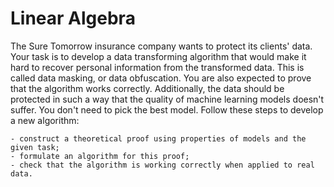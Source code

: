 # Linear Algebra
The Sure Tomorrow insurance company wants to protect its clients' data. Your task is to develop a data transforming algorithm that would make it hard to recover personal information from the transformed data. This is called data masking, or data obfuscation. You are also expected to prove that the algorithm works correctly. Additionally, the data should be protected in such a way that the quality of machine learning models doesn't suffer. You don't need to pick the best model. Follow these steps to develop a new algorithm:

    - construct a theoretical proof using properties of models and the given task;
    - formulate an algorithm for this proof;
    - check that the algorithm is working correctly when applied to real data.

